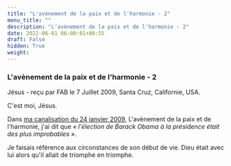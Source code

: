 ```yaml
---
title: "L'avènement de la paix et de l'harmonie - 2"
menu_title: ""
description: "L'avènement de la paix et de l'harmonie - 2"
date: 2022-06-01 06:00:01+00:55
draft: False
hidden: True
weight:
---
```

### L'avènement de la paix et de l'harmonie - 2

Jésus - reçu par FAB le 7 Juillet 2009, Santa Cruz, Californie, USA.

C'est moi, Jésus.

Dans [ma canalisation du 24 janvier 2009](/fr-contemporary-messages/fr-contemporary-messages-by-date-order/fr-contemporary-messages-2009/fr-2009-1-24-1-fab-jesus/), L'avènement de la paix et de l'harmonie, j'ai dit que *« l'élection de Barack Obama à la présidence était des plus improbables »*.

Je faisais référence aux circonstances de son début de vie. Dieu était avec lui alors qu'il allait de triomphe en triomphe.